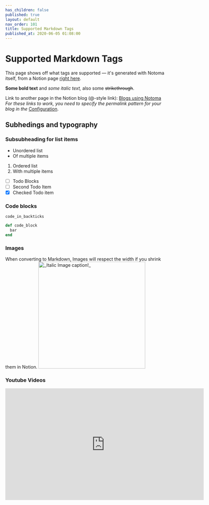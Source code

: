 ```yaml
---
has_children: false
published: true
layout: default
nav_order: 101
title: Supported Markdown Tags
published_at: 2020-06-05 01:08:00
---
```

<!--
THIS FILE IS GENERATED BY NOTOMA AUTOMATICALLY, DON'T EDIT IT!
Notion link for this article: https://www.notion.so/d7a417f3a7b34023b833e746e30fb7d7
-->

# Supported Markdown Tags

This page shows off what tags are supported — it's generated with Notoma itself, from a Notion page [right here](https://www.notion.so/respawn/Supported-Markdown-d7a417f3a7b34023b833e746e30fb7d7).

__Some bold text__ and *some italic text,* also some ~~strikethrough~~.

Link to another page in the Notion blog (@-style link): [Blogs using Notoma](https://xnutsive.github.io/notoma/blogs-using-notoma)
_For these links to work, you need to specify the permalink pattern for your blog in the_ [Configuration](https://xnutsive.github.io/notoma/configuration).
## Subhedings and typography

### Subsubheading for list items


- Unordered list
- Of multiple items

1. Ordered list 
2. With multiple items

- [ ] Todo Blocks
- [ ] Second Todo Item
- [x] Checked Todo item

### Code blocks

`code_in_backticks`

```ruby
def code_block
  bar
end
```

### Images

When converting to Markdown, Images will respect the width if you shrink them in Notion.
<img src="https://images.unsplash.com/photo-1456324504439-367cee3b3c32?ixlib=rb-1.2.1&q=85&fm=jpg&crop=entropy&cs=srgb" alt="_Italic Image caption!_" width="336px" />



### Youtube Videos

<iframe width="624" height="351" src="https://www.youtube.com/embed/BTKcDlow9dw?feature=oembed" frameborder="0" allowfullscreen>
</iframe>


